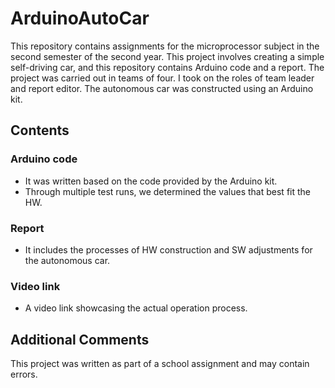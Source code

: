 # ArduinoAutoCar
This repository contains assignments for the  microprocessor subject in the second semester of the second year. This project involves creating a simple self-driving car, and this repository contains Arduino code and a report.
The project was carried out in teams of four. I took on the roles of team leader and report editor. The autonomous car was constructed using an Arduino kit.


## Contents

### Arduino code
- It was written based on the code provided by the Arduino kit.
- Through multiple test runs, we determined the values that best fit the HW.

### Report
- It includes the processes of HW construction and SW adjustments for the autonomous car.

### Video link
- A video link showcasing the actual operation process.


## Additional Comments
This project was written as part of a school assignment and may contain errors.
